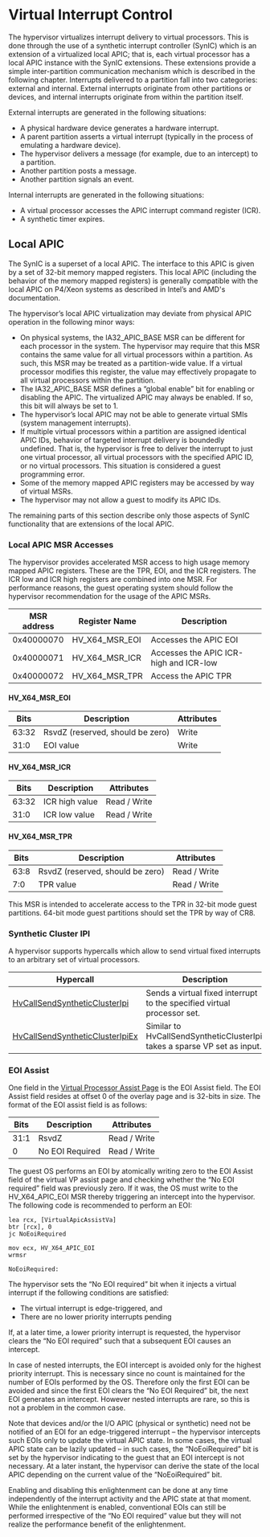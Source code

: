 # Virtual Interrupt Control

The hypervisor virtualizes interrupt delivery to virtual processors. This is done through the use of a synthetic interrupt controller (SynIC) which is an extension of a virtualized local APIC; that is, each virtual processor has a local APIC instance with the SynIC extensions. These extensions provide a simple inter-partition communication mechanism which is described in the following chapter.
Interrupts delivered to a partition fall into two categories: external and internal. External interrupts originate from other partitions or devices, and internal interrupts originate from within the partition itself.

External interrupts are generated in the following situations:

- A physical hardware device generates a hardware interrupt.
- A parent partition asserts a virtual interrupt (typically in the process of emulating a hardware device).
- The hypervisor delivers a message (for example, due to an intercept) to a partition.
- Another partition posts a message.
- Another partition signals an event.

Internal interrupts are generated in the following situations:

- A virtual processor accesses the APIC interrupt command register (ICR).
- A synthetic timer expires.

## Local APIC

The SynIC is a superset of a local APIC. The interface to this APIC is given by a set of 32-bit memory mapped registers. This local APIC (including the behavior of the memory mapped registers) is generally compatible with the local APIC on P4/Xeon systems as described in Intel’s and AMD's documentation.

The hypervisor’s local APIC virtualization may deviate from physical APIC operation in the following minor ways:

- On physical systems, the IA32_APIC_BASE MSR can be different for each processor in the system. The hypervisor may require that this MSR contains the same value for all virtual processors within a partition. As such, this MSR may be treated as a partition-wide value. If a virtual processor modifies this register, the value may effectively propagate to all virtual processors within the partition.
- The IA32_APIC_BASE MSR defines a “global enable” bit for enabling or disabling the APIC. The virtualized APIC may always be enabled. If so, this bit will always be set to 1.
- The hypervisor’s local APIC may not be able to generate virtual SMIs (system management interrupts).
- If multiple virtual processors within a partition are assigned identical APIC IDs, behavior of targeted interrupt delivery is boundedly undefined. That is, the hypervisor is free to deliver the interrupt to just one virtual processor, all virtual processors with the specified APIC ID, or no virtual processors. This situation is considered a guest programming error.
- Some of the memory mapped APIC registers may be accessed by way of virtual MSRs.
- The hypervisor may not allow a guest to modify its APIC IDs.

The remaining parts of this section describe only those aspects of SynIC functionality that are extensions of the local APIC.

### Local APIC MSR Accesses

The hypervisor provides accelerated MSR access to high usage memory mapped APIC registers. These are the TPR, EOI, and the ICR registers. The ICR low and ICR high registers are combined into one MSR. For performance reasons, the guest operating system should follow the hypervisor recommendation for the usage of the APIC MSRs.

| MSR address      | Register Name       | Description                                                                 |
|------------------|---------------------|-----------------------------------------------------------------------------|
| 0x40000070       | HV_X64_MSR_EOI      | Accesses the APIC EOI                                                       |
| 0x40000071       | HV_X64_MSR_ICR      | Accesses the APIC ICR-high and ICR-low                                      |
| 0x40000072       | HV_X64_MSR_TPR      | Access the APIC TPR                                                         |

#### HV_X64_MSR_EOI

| Bits          | Description                         | Attributes                                                  |
|---------------|-------------------------------------|-------------------------------------------------------------|
| 63:32         | RsvdZ (reserved, should be zero)    | Write                                                       |
| 31:0          | EOI value                           | Write                                                       |

#### HV_X64_MSR_ICR

| Bits          | Description                         | Attributes                                                  |
|---------------|-------------------------------------|-------------------------------------------------------------|
| 63:32         | ICR high value                      | Read / Write                                                |
| 31:0          | ICR low value                       | Read / Write                                                |

#### HV_X64_MSR_TPR

| Bits          | Description                         | Attributes                                                  |
|---------------|-------------------------------------|-------------------------------------------------------------|
| 63:8          | RsvdZ (reserved, should be zero)    | Read / Write                                                |
| 7:0           | TPR value                           | Read / Write                                                |

This MSR is intended to accelerate access to the TPR in 32-bit mode guest partitions. 64-bit mode guest partitions should set the TPR by way of CR8.

### Synthetic Cluster IPI

A hypervisor supports hypercalls which allow to send virtual fixed interrupts to an arbitrary set of virtual processors.

| Hypercall                                                                           | Description                                     |
|-------------------------------------------------------------------------------------|-------------------------------------------------|
| [HvCallSendSyntheticClusterIpi](hypercalls/HvCallSendSyntheticClusterIpi.md)      | Sends a virtual fixed interrupt to the specified virtual processor set. |
| [HvCallSendSyntheticClusterIpiEx](hypercalls/HvCallSendSyntheticClusterIpiEx.md)  | Similar to HvCallSendSyntheticClusterIpi, takes a sparse VP set as input.    |

### EOI Assist

One field in the [Virtual Processor Assist Page](../vp-properties.md#Virtual-Processor-Assist-Page) is the EOI Assist field. The EOI Assist field resides at offset 0 of the overlay page and is 32-bits in size. The format of the EOI assist field is as follows:

| Bits          | Description                         | Attributes                                                  |
|---------------|-------------------------------------|-------------------------------------------------------------|
| 31:1          | RsvdZ                               | Read / Write                                                |
| 0             | No EOI Required                     | Read / Write                                                |

The guest OS performs an EOI by atomically writing zero to the EOI Assist field of the virtual VP assist page and checking whether the “No EOI required” field was previously zero. If it was, the OS must write to the HV_X64_APIC_EOI MSR thereby triggering an intercept into the hypervisor. The following code is recommended to perform an EOI:

```
lea rcx, [VirtualApicAssistVa]
btr [rcx], 0
jc NoEoiRequired

mov ecx, HV_X64_APIC_EOI
wrmsr

NoEoiRequired:
```

The hypervisor sets the “No EOI required” bit when it injects a virtual interrupt if the following conditions are satisfied:

- The virtual interrupt is edge-triggered, and
- There are no lower priority interrupts pending

If, at a later time, a lower priority interrupt is requested, the hypervisor clears the “No EOI required” such that a subsequent EOI causes an intercept.

In case of nested interrupts, the EOI intercept is avoided only for the highest priority interrupt. This is necessary since no count is maintained for the number of EOIs performed by the OS. Therefore only the first EOI can be avoided and since the first EOI clears the “No EOI Required” bit, the next EOI generates an intercept. However nested interrupts are rare, so this is not a problem in the common case.

Note that devices and/or the I/O APIC (physical or synthetic) need not be notified of an EOI for an edge-triggered interrupt – the hypervisor intercepts such EOIs only to update the virtual APIC state. In some cases, the virtual APIC state can be lazily updated – in such cases, the “NoEoiRequired” bit is set by the hypervisor indicating to the guest that an EOI intercept is not necessary. At a later instant, the hypervisor can derive the state of the local APIC depending on the current value of the “NoEoiRequired” bit.

Enabling and disabling this enlightenment can be done at any time independently of the interrupt activity and the APIC state at that moment. While the enlightenment is enabled, conventional EOIs can still be performed irrespective of the “No EOI required” value but they will not realize the performance benefit of the enlightenment.
